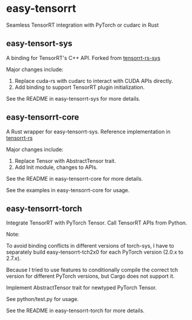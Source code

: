 # easy-tensorrt

Seamless TensorRT integration with PyTorch or cudarc in Rust

## easy-tensort-sys

A binding for TensorRT's C++ API. Forked from [tensorrt-rs-sys](https://github.com/vivym/tensorrt-rs/tree/main/tensorrt-rs-sys)

Major changes include:

1. Replace cuda-rs with cudarc to interact with CUDA APIs directly.
2. Add binding to support TensorRT plugin initialization.

See the README in easy-tensorrt-sys for more details.

## easy-tensorrt-core

A Rust wrapper for easy-tensorrt-sys. Reference implementation in [tensorrt-rs](https://github.com/vivym/tensorrt-rs)

Major changes include:

1. Replace Tensor with AbstractTensor trait.
2. Add Init module, changes to APIs.

See the README in easy-tensorrt-core for more details.

See the examples in easy-tensorrt-core for usage.

## easy-tensorrt-torch

Integrate TensorRT with PyTorch Tensor. Call TensorRT APIs from Python.

Note:

To avoid binding conflicts in different versions of torch-sys, I have to separately build easy-tensorrt-tch2x0 for each PyTorch version (2.0.x to 2.7.x).

Because I tried to use features to conditionally compile the correct tch version for different PyTorch versions, but Cargo does not support it.

Implement AbstractTensor trait for newtyped PyTorch Tensor.

See python/test.py for usage.

See the README in easy-tensorrt-torch for more details.